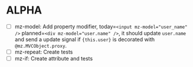 ALPHA
=====

- [ ] mz-model: Add property modifier, today=`<input mz-model="user_name" />` planned=`<div mz-model="user.name" />`, it should update `user.name` and send a update signal if `{this.user}` is decorated with `@mz.MVCObject.proxy`.  
- [ ] mz-repeat: Create tests  
- [ ] mz-if: Create attribute and tests